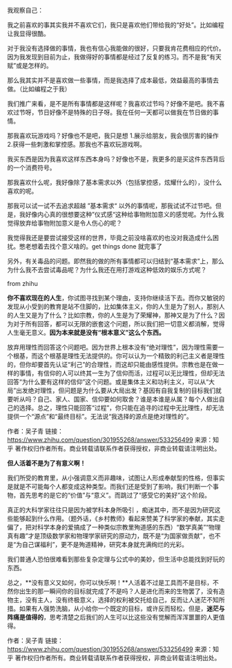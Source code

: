 我观察自己：

我之前喜欢的事其实我并不喜欢它们，我只是喜欢他们带给我的“好处”。比如编程让我显得很酷。

对于我没有选择做的事情，我也有信心我能做的很好，只要我肯花费相应的代价。因为我发现到目前为止，我做得好的事情都是经过了反复的练习。而不是我“有天赋”或是怎样的。

那么我其实并不是喜欢做一些事情，而是我选择了成本最低，效益最高的事情去做。（比如编程之于我）



我们推广来看，是不是所有事情都是这样呢？我喜欢过节吗？好像不是吧。我不喜欢过节呀，节日好像不是特殊的日子呀。我在任何一天都可以做我在节日做的事情。



那我喜欢玩游戏吗？好像也不是吧，我只是想 1.展示给朋友，我会很厉害的操作 2.获得一些刺激和掌控感。那我也不喜欢玩游戏啊。



我买东西是因为我喜欢这样东西本身吗？好像也不是，我更多的是买这件东西背后的一个消费符号。



那我喜欢什么呢，我好像除了基本需求以外（包括掌控感，炫耀什么的），没什么喜欢的呢。



那我可以试一试不去追求超越 ”基本需求“ 以外的事情呢，那我试试不过节吧。但是，我好像内心真的很想要这种”仪式感“这种给事物附加意义的感觉呢。为什么我觉得放弃给事物附加意义是令人伤心的呢？



我觉得我还是要尝试接受这样的世界，毕竟之前没啥喜欢的也没对我造成什么困扰。憋老想着去找个意义啥的。get things done 就完事了



另外，有关毒品的问题。即然我的做的所有事情都可以归结到“基本需求”上，那么为什么我不去尝试毒品呢？为什么我还在用打游戏这种低效的娱乐方式呢？



from zhihu

**你不喜欢现在的人生**，你试图寻找到某个理由，支持你继续活下去。而你又敏锐的发现从小受到的教育是站不住脚的，比如集体主义，你的人生是为了别人，那别人的人生又是为了什么？比如宗教，你的人生是为了荣耀神，那神又是为了什么？因为对于所有回答，都可以无限的嵌套这个问题，所以我们把一切意义都消解，觉得人生毫无意义。**因为本来就是没有“根本意义”这么个东西。**

放弃用理性而回答这个问题吧。因为世界上根本没有“绝对理性”，因为理性需要一个根基，而这个根基是理性无法提供的。你可以认为一个精致的利己主义者是理性的，但你却要首先认证“利己”的合理性，而这却只能由感性提供。宗教也是在做一样的事情，有信仰的人可以终其一生为了信仰而活，过程可以无比理性，但却无法回答“为什么要有这样的信仰”这个问题。或是集体主义和功利主义，可以从“大局”出发绝对理性，但问题是为什么要从大局出发？基因有自我复制的目标我们就要听从吗？自己、家人、国家、信仰要如何取舍？谁是本谁是从属？每个人做出自己的选择。总之，理性只能回答“过程”，你只能在追寻的过程中无比理性，却无法提供一个“源点”和“最终目标”。无法说“我选择的源点是绝对理性的”。

 作者：吴子青
链接：https://www.zhihu.com/question/301955268/answer/533256499
来源：知乎
著作权归作者所有。商业转载请联系作者获得授权，非商业转载请注明出处。



**但人活着不是为了有意义啊！**

我们所受的教育里，从小强调意义而非趣味，试图让人形成奉献型的性格，但事实是就是不可能每个人都变成这种类型。而我们还是受到了影响，我们判断一个事物，首先思考的是它的“价值”与“意义”。而跳过了“感受它的美好”这个阶段。

真正的大科学家往往只是因为被学科本身所吸引 ，痴迷其中，而不是因为研究这些能够起到什么作用。（题外话，《乡村教师》看起来赞美了科学家的奉献，其实走偏了，把对科学本身的爱搞成了一种类似宗教里殉道感的东西）“数学真美”“物理真有趣”才是顶级数学家和物理学家研究的原动力，既不是“为国家做贡献”，也不是“为自己谋福利”，更不是殉道精神，研究本身就充满绚烂的光彩。

我们普通人恐怕很难看到那些复杂定理与公式中的美妙，但生活中总能找到好玩的东西。

总之，**没有意义又如何，你可以快乐啊！**人活着不过是工具而不是目标，不然你出生的那一瞬间你的目标就完成了不是吗？人是进化而来的生物罢了，没有造物主，没有主人，没有终极意义，选择的权利被交托给自己，反而让人迷茫不知所措。如果有人强势洗脑，从小给你一个既定的目标，或许反而轻松，但是，**迷茫与阵痛是值得的**，思考清楚之后我们的人生可以比这些没有觉解而浑浑噩噩的人更值得。



作者：吴子青
链接：https://www.zhihu.com/question/301955268/answer/533256499
来源：知乎
著作权归作者所有。商业转载请联系作者获得授权，非商业转载请注明出处。